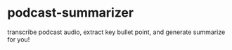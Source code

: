 # podcast-summarizer
transcribe podcast audio, extract key bullet point, and generate summarize for you!
